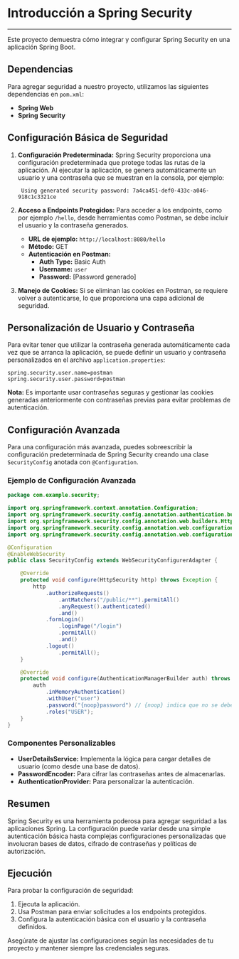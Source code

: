# Introducción a Spring Security
___

Este proyecto demuestra cómo integrar y configurar Spring Security en una aplicación Spring Boot.

## Dependencias

Para agregar seguridad a nuestro proyecto, utilizamos las siguientes dependencias en `pom.xml`:

- **Spring Web**
- **Spring Security**

## Configuración Básica de Seguridad

1. **Configuración Predeterminada:**
   Spring Security proporciona una configuración predeterminada que protege todas las rutas de la aplicación. Al ejecutar la aplicación, se genera automáticamente un usuario y una contraseña que se muestran en la consola, por ejemplo:


   ``` Using generated security password: 7a4ca451-def0-433c-a046-918c1c3321ce```

2. **Acceso a Endpoints Protegidos:**
   Para acceder a los endpoints, como por ejemplo `/hello`, desde herramientas como Postman, se debe incluir el usuario y la contraseña generados. 

   - **URL de ejemplo:** `http://localhost:8080/hello`
   - **Método:** GET
   - **Autenticación en Postman:**
     - **Auth Type:** Basic Auth
     - **Username:** `user`
     - **Password:** [Password generado]

3. **Manejo de Cookies:**
   Si se eliminan las cookies en Postman, se requiere volver a autenticarse, lo que proporciona una capa adicional de seguridad.

## Personalización de Usuario y Contraseña

Para evitar tener que utilizar la contraseña generada automáticamente cada vez que se arranca la aplicación, se puede definir un usuario y contraseña personalizados en el archivo `application.properties`:

```properties
spring.security.user.name=postman
spring.security.user.password=postman
```

**Nota:** Es importante usar contraseñas seguras y gestionar las cookies generadas anteriormente con contraseñas previas para evitar problemas de autenticación.

## Configuración Avanzada

Para una configuración más avanzada, puedes sobreescribir la configuración predeterminada de Spring Security creando una clase `SecurityConfig` anotada con `@Configuration`.

### Ejemplo de Configuración Avanzada

```java
package com.example.security;

import org.springframework.context.annotation.Configuration;
import org.springframework.security.config.annotation.authentication.builders.AuthenticationManagerBuilder;
import org.springframework.security.config.annotation.web.builders.HttpSecurity;
import org.springframework.security.config.annotation.web.configuration.EnableWebSecurity;
import org.springframework.security.config.annotation.web.configuration.WebSecurityConfigurerAdapter;

@Configuration
@EnableWebSecurity
public class SecurityConfig extends WebSecurityConfigurerAdapter {

    @Override
    protected void configure(HttpSecurity http) throws Exception {
        http
            .authorizeRequests()
                .antMatchers("/public/**").permitAll()
                .anyRequest().authenticated()
                .and()
            .formLogin()
                .loginPage("/login")
                .permitAll()
                .and()
            .logout()
                .permitAll();
    }

    @Override
    protected void configure(AuthenticationManagerBuilder auth) throws Exception {
        auth
            .inMemoryAuthentication()
            .withUser("user")
            .password("{noop}password") // {noop} indica que no se debe cifrar la contraseña
            .roles("USER");
    }
}
```

### Componentes Personalizables

- **UserDetailsService:** Implementa la lógica para cargar detalles de usuario (como desde una base de datos).
- **PasswordEncoder:** Para cifrar las contraseñas antes de almacenarlas.
- **AuthenticationProvider:** Para personalizar la autenticación.

## Resumen

Spring Security es una herramienta poderosa para agregar seguridad a las aplicaciones Spring. La configuración puede variar desde una simple autenticación básica hasta complejas configuraciones personalizadas que involucran bases de datos, cifrado de contraseñas y políticas de autorización.

## Ejecución

Para probar la configuración de seguridad:

1. Ejecuta la aplicación.
2. Usa Postman para enviar solicitudes a los endpoints protegidos.
3. Configura la autenticación básica con el usuario y la contraseña definidos.

Asegúrate de ajustar las configuraciones según las necesidades de tu proyecto y mantener siempre las credenciales seguras.

